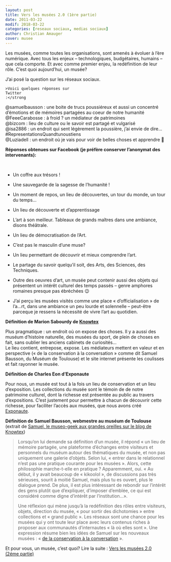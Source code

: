 ```yaml
---
layout: post
title: Vers les musées 2.0 (1ère partie)
date: 2011-03-22
modif: 2018-03-22
categories: [reseaux sociaux, medias sociaux]
author: Christian Amauger
cover: musee
---
```


<p>
  Les musées, comme toutes les organisations, sont amenés à évoluer à
  l&rsquo;ère numérique. Avec tous les enjeux &#8211; technologiques,
  budgétaires, humains &#8211; que cela comporte. Et avec comme premier enjeu,
  la redéfinition de leur rôle. C&rsquo;est quoi aujourd&rsquo;hui, un musée?
</p>
<p>J&rsquo;ai posé la question sur les réseaux sociaux.</p>
<p>
  
    >Voici quelques réponses sur
    Twitter
    :</strong
  >
</p>
<p>
  @samuelbausson : une boite de trucs poussiéreux et aussi un concentré
  d&rsquo;émotions et de mémoires partagées au coeur de notre humanité<br />
  @FeeeCarabosse : à froid ? un médiateur de patrimoines<br />
  @bizcom : lieu de culture ou le savoir est partagé et vulgarisé<br />
  @isa2886 : un endroit qui sent légèrement la poussière, j&rsquo;ai envie de
  dire&#8230; #RepresentationsQuandtunoustiens<br />
  @Luziadell : un endroit où je vais pour voir de belles choses et apprendre 🙂
</p>
<p>
  <strong
    >Réponses obtenues sur Facebook (je préfère conserver l&rsquo;anonymat des
    intervenants):</strong
  >
</p>
<p>&nbsp;</p>
<ul>
  <li>Un coffre aux trésors !</li>
</ul>
<ul>
  <li>Une sauvegarde de la sagesse de l&rsquo;humanité !</li>
</ul>
<ul>
  <li>
    Un moment de repos, un lieu de découvertes, un tour du monde, un tour du
    temps&#8230;
  </li>
</ul>
<ul>
  <li>Un lieu de découverte et d&rsquo;apprentissage</li>
</ul>
<ul>
  <li>
    L&rsquo;art à son meilleur. Tableaux de grands maîtres dans une ambiance,
    disons théâtrale.
  </li>
</ul>
<ul>
  <li>Un lieu de démocratisation de l&rsquo;Art.</li>
</ul>
<ul>
  <li>C&rsquo;est pas le masculin d&rsquo;une muse?</li>
</ul>
<ul>
  <li>Un lieu permettant de découvrir et mieux comprendre l&rsquo;art.</li>
</ul>
<ul>
  <li>
    Le partage du savoir quelqu&rsquo;il soit, des Arts, des Sciences, des
    Techniques.
  </li>
</ul>
<ul>
  <li>
    Outre des oeuvres d&rsquo;art, un musée peut contenir aussi des objets qui
    présentent un intérêt culturel des temps passés &#8211; genre amphores
    romaines presque pas ébréchées 😉
  </li>
</ul>
<ul>
  <li>
    J&rsquo;ai perçu les musées visités comme une place
    « d&rsquo;officialisation » de l&rsquo;a&#8230;rt, dans une ambiance un peu
    lourde et solennelle &#8211; peut-être parceque je ressens la nécessité de
    vivre l&rsquo;art au quotidien.
  </li>
</ul>
<p>
  <strong
    >Définition de Marion Sabourdy de
    <a
      title="Knowtex : réseau social de la culture scientifique et technique"
      href="knowtex-reseau-social-de-la-culture-scientifique-et-technique.html"
      target="_blank"
      >Knowtex</a
    ></strong
  >
</p>
<p>
  Plus pragmatique : un endroit où on expose des choses. Il y a aussi des muséum
  d&rsquo;histoire naturelle, des musées du sport, de plein de choses en fait,
  sans oublier les anciens cabinets de curiosités&#8230;<br />
  Le lieu contient, entrepose, expose. Les médiateurs mettent en valeur et en
  perspective (« de la conservation à la conversation » comme dit Samuel
  Bausson, du Muséum de Toulouse) et le site internet présente les coulisses et
  fait rayonner le musée.
</p>
<p><strong>Définition de Charles Eon d&rsquo;Exponaute</strong></p>
<p>
  Pour nous, un musée est tout à la fois un lieu de conservation et un lieu
  d&rsquo;exposition. Les collections du musée sont le témoin de de notre
  patrimoine culturel, dont la richesse est présentée au public au travers
  d&rsquo;expositions. C&rsquo;est justement pour permettre à chacun de
  découvrir cette richesse, pour faciliter l&rsquo;accès aux musées, que nous
  avons créé
  <a
    title="Exponaute : la plateforme sociale interactive des expositions et des musées"
    href="exponaute-la-plateforme-sociale-interactive-des-expositions-et-des-musees.html"
    target="_blank"
    >Exponaute</a
  >.
</p>
<p>
  <strong>Définition de Samuel Bausson, webmestre au muséum de Toulouse</strong
  ><br />
  (extrait de
  <a
    href="http://www.knowtex.com/blog/samuel-le-museo-geek-aux-grandes-oreilles/"
    target="_blank"
    >Samuel, le museo-geek aux grandes oreilles sur le blog de Knowtex</a
  >)
</p>
<blockquote>
  <p>
    Lorsqu’on lui demande sa définition d’un musée, il répond « un lieu de
    mémoire partagée, une plateforme d’échanges entre visiteurs et personnels du
    muséum autour des thématiques du musée, et non pas uniquement une galerie
    d’objets. Selon lui, « entrer dans le relationnel n’est pas une pratique
    courante pour les musées ». Alors, cette philosophie marche-t-elle en
    pratique ? Apparemment, oui. « Au début, il y avait beaucoup de « kikoolol
    », de discussions pas très sérieuses, sourit à moitié Samuel, mais plus tu
    es ouvert, plus le dialogue prend. De plus, il est plus intéressant de
    rebondir sur l’intérêt des gens plutôt que d’expliquer, d’imposer d’emblée,
    ce qui est considéré comme digne d’intérêt par l’institution…».
  </p>
  <p>
    Une réflexion qui mène jusqu’à la redéfinition des rôles entre visiteurs,
    objets, direction du musée, « pour sortir des dichotomies » entre
    collections et « grand public ». Les réseaux sont une chance pour les musées
    qui y ont toute leur place avec leurs contenus riches à proposer aux
    communautés d’internautes « là où elles sont ». Une expression résume bien
    les idées de Samuel sur les nouveaux musées : «
    <a href="http://www.mixeum.net/" target="_blank"
      >de la conservation à la conversation</a
    >
    ».
  </p>
</blockquote>

<p>
  Et pour vous, un musée, c&rsquo;est quoi? Lire la suite :
  <a
    title="Vers les musées 2.0 (2ème partie)"
    href="vers-les-musees-2-0-2eme-partie.html"
    >Vers les musées 2.0 (2éme partie)</a
  >
</p>
